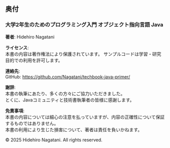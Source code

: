 <div class="colophon-page">

## 奥付

### 大学2年生のためのプログラミング入門 オブジェクト指向言語 Java

<div class="colophon-info">

**著者**: Hidehiro Nagatani

**ライセンス**:  
本書の内容は著作権法により保護されています。
サンプルコードは学習・研究目的での利用を許可します。

**連絡先**:  
GitHub: https://github.com/Nagatani/techbook-java-primer/

**謝辞**:  
本書の執筆にあたり、多くの方々にご協力いただきました。  
とくに、Javaコミュニティと技術書執筆者の皆様に感謝します。

**免責事項**:  
本書の内容については細心の注意を払っていますが、内容の正確性について保証するものではありません。  
本書の利用により生じた損害について、著者は責任を負いかねます。

</div>

  <div class="colophon-footer">© 2025 Hidehiro Nagatani. All rights reserved.</div>

</div>